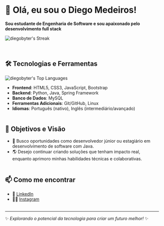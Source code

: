 # 👋 Olá, eu sou o Diego Medeiros! 
**Sou estudante de Engenharia de Software e sou apaixonado pelo desenvolvimento full stack**

<!-- ![diegobyter's Stats](https://github-readme-stats.vercel.app/api?username=diegobyter&theme=tokyonight&show_icons=true&hide_border=true&count_private=true) -->
![diegobyter's Streak](https://github-readme-streak-stats.herokuapp.com/?user=diegobyter&theme=tokyonight&hide_border=true)

<br/>

## 🛠️ Tecnologias e Ferramentas

![diegobyter's Top Languages](https://github-readme-stats.vercel.app/api/top-langs/?username=diegobyter&theme=tokyonight&show_icons=true&hide_border=true&layout=compact)

- **Frontend**: HTML5, CSS3, JavaScript, Bootstrap
- **Backend**: Python, Java, Spring Framework
- **Banco de Dados**: MySQL
- **Ferramentas Adicionais**: Git/GitHub, Linux
- **Idiomas**: Português (nativo), Inglês (intermediário/avançado)
<br/><br/>
## 🎯 Objetivos e Visão
- 🏢 Busco oportunidades como desenvolvedor júnior ou estagiário em desenvolvimento de software com Java.
- 🌎 Desejo continuar criando soluções que tenham impacto real, enquanto aprimoro minhas habilidades técnicas e colaborativas.
<br/><br/>
## 📫 Como me encontrar
- 💼 [LinkedIn](https://www.linkedin.com/in/diegobyter/)
- 🧑‍💻 [Instagram](https://www.instagram.com/diegobyter/)
<br/><br/>
---

✨ _Explorando o potencial da tecnologia para criar um futuro melhor!_ ✨


<!--
**diegobyter/diegobyter** is a ✨ _special_ ✨ repository because its `README.md` (this file) appears on your GitHub profile.

Here are some ideas to get you started:

- 🔭 I’m currently working on ...
- 🌱 I’m currently learning ...
- 👯 I’m looking to collaborate on ...
- 🤔 I’m looking for help with ...
- 💬 Ask me about ...
- 📫 How to reach me: ...
- 😄 Pronouns: ...
- ⚡ Fun fact: ...
-->
